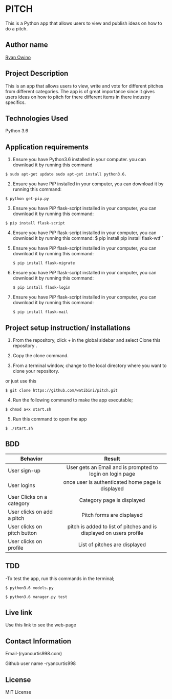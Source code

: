 # PITCH

This is a Python app that allows users to view and publish ideas on how to do a pitch.

## Author name

[Ryan Owino](https://github.com)

## Project Description

This is an app that allows users to view, write and vote for different pitches from different categories. The app is of great importance since it gives users ideas on how to pitch for there different items in there industry specifics.

## Technologies Used

Python 3.6

## Application requirements

1. Ensure you have Python3.6 installed in your computer. you can download it by running this command

`$ sudo apt-get update sudo apt-get install python3.6.`

2. Ensure you have PiP installed in your computer, you can download it by running this command:

`$ python get-pip.py`

3. Ensure you have PiP flask-script installed in your computer, you can download it by running this command:

 `$ pip install flask-script`

4. Ensure you have PiP flask-script installed in your computer, you can download it by running this command:
$ pip install pip install flask-wtf `

5. Ensure you have PiP flask-script installed in your computer, you can download it by running this command:

   `$ pip install flask-migrate`  

6. Ensure you have PiP flask-script installed in your computer, you can download it by running this command:

    `$ pip install flask-login`

7. Ensure you have PiP flask-script installed in your computer, you can download it by running this command:

    `$ pip install flask-mail`  

## Project setup instruction/ installations


1. From the repository, click + in the global sidebar and select Clone this repository .

2.  Copy the clone command.

3.  From a terminal window, change to the local directory where you want to clone your repository.

or just use this

`$ git clone https://github.com/watibini/pitch.git`

4. Run the following command to make the app executable;

`$ chmod a+x start.sh`

5. Run this command to open the app

`$ ./start.sh`
## BDD

| Behavior        | Result |
| ------------- |:----:|
| User sign-up | User gets an Email and is prompted to login on login page |
| User logins | once user is authenticated home page is displayed|
| User Clicks on a category | Category page is displayed|
| User clicks on add a pitch | Pitch forms are displayed|
| User clicks on pitch button | pitch is added to list of pitches and is displayed on users profile|
| User clicks on profile | List of pitches are displayed|

## TDD

-To test the app, run this commands in the terminal;

`$ python3.6 models.py`

`$ python3.6 manager.py test`

## Live link

Use this link to see the web-page



## Contact Information

Email-(ryancurtis998.com)

Github user name -ryancurtis998

## License

MIT License